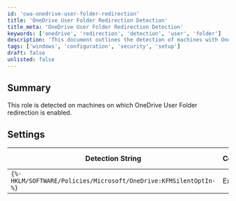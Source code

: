 ```yaml
---
id: 'cwa-onedrive-user-folder-redirection'
title: 'OneDrive User Folder Redirection Detection'
title_meta: 'OneDrive User Folder Redirection Detection'
keywords: ['onedrive', 'redirection', 'detection', 'user', 'folder']
description: 'This document outlines the detection of machines with OneDrive User Folder redirection enabled, detailing the relevant settings and detection strings used to identify this configuration.'
tags: ['windows', 'configuration', 'security', 'setup']
draft: false
unlisted: false
---
```

## Summary

This role is detected on machines on which OneDrive User Folder redirection is enabled.

## Settings

| Detection String                          | Comparator | Result | Applicable OS |
|-------------------------------------------|------------|--------|----------------|
| `{%-HKLM/SOFTWARE/Policies/Microsoft/OneDrive:KFMSilentOptIn-%}` | Exists     |        | Windows        |




